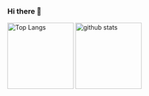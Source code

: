 ### Hi there 🥰

<!--
**monchy1017/monchy1017** is a ✨ _special_ ✨ repository because its `README.md` (this file) appears on your GitHub profile.

Here are some ideas to get you started:

- 🔭 I’m currently working on ...
- 🌱 I’m currently learning ...
- 👯 I’m looking to collaborate on ...
- 🤔 I’m looking for help with ...
- 💬 Ask me about ...
- 📫 How to reach me: ...
- 😄 Pronouns: ...
- ⚡ Fun fact: ...
-->

<p align="left"> 
  <img alt="Top Langs" height="150px" src="https://github-readme-stats.vercel.app/api/top-langs/?username=monchy1017&layout=compact&show_icons=true&theme=synthwave" />
  <img alt="github stats" height="150px" src="https://github-readme-stats.vercel.app/api?username=monchy1017&theme=onedark&show_icons=ture" />
</p>

